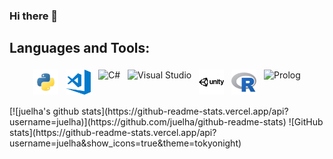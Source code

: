 ### Hi there 👋

<!--
**juelha/juelha** is a ✨ _special_ ✨ repository because its `README.md` (this file) appears on your GitHub profile.

Here are some ideas to get you started:

- 🔭 I’m currently working on ...
- 🌱 I’m currently learning ...
- 👯 I’m looking to collaborate on ...
- 🤔 I’m looking for help with ...
- 💬 Ask me about ...
- 📫 How to reach me: ...
- 😄 Pronouns: ...
- ⚡ Fun fact: ...
-->

## Languages and Tools:
<p align="center">
<img src="https://raw.githubusercontent.com/github/explore/80688e429a7d4ef2fca1e82350fe8e3517d3494d/topics/python/python.png" alt="Python" height="40" style="vertical-align:top; margin:4px">
<img src="https://raw.githubusercontent.com/github/explore/80688e429a7d4ef2fca1e82350fe8e3517d3494d/topics/visual-studio-code/visual-studio-code.png" alt="VS Code" height="40" style="vertical-align:top; margin:4px">
<img src="https://camo.githubusercontent.com/52045ed9d775b4ac9286e51c28b878edca6bb1750815b423c8d06c7976040ab7/68747470733a2f2f6d617274696e63686176657a2e6769746875622e696f2f4173736574732f4c6f676f732f6373686172702e737667" alt="C#" height="40" style="vertical-align:top; margin:4px">
<img src="https://camo.githubusercontent.com/19f08d139ca07b552b7155d11311bc2c1046e3e12572a2ea1c997d5339dbdd76/68747470733a2f2f6d617274696e63686176657a2e6769746875622e696f2f4173736574732f4c6f676f732f76697375616c2d73747564696f2e737667" alt="Visual Studio" height="40" style="vertical-align:top; margin:4px">
<img src="https://raw.githubusercontent.com/github/explore/80688e429a7d4ef2fca1e82350fe8e3517d3494d/topics/unity/unity.png" alt="Unity" height="40" style="vertical-align:top; margin:4px">
<img src="https://raw.githubusercontent.com/github/explore/80688e429a7d4ef2fca1e82350fe8e3517d3494d/topics/r/r.png" alt="R" height="40" style="vertical-align:top; margin:4px">
<img src="https://cdn.iconscout.com/icon/free/png-512/prolog-458170.png" alt="Prolog" height="40" style="vertical-align:top; margin:4px">
  
 
</p>
[![juelha's github stats](https://github-readme-stats.vercel.app/api?username=juelha)](https://github.com/juelha/github-readme-stats)
![GitHub stats](https://github-readme-stats.vercel.app/api?username=juelha&show_icons=true&theme=tokyonight)
